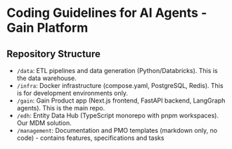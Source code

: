 # Coding Guidelines for AI Agents - Gain Platform

## Repository Structure
- `/data`: ETL pipelines and data generation (Python/Databricks). This is the data warehouse.
- `/infra`: Docker infrastructure (compose.yaml, PostgreSQL, Redis). This is for development environments only.
- `/gain`: Gain Product app (Next.js frontend, FastAPI backend, LangGraph agents). This is the main repo.
- `/edh`: Entity Data Hub (TypeScript monorepo with pnpm workspaces). Our MDM solution.
- `/management`: Documentation and PMO templates (markdown only, no code) - contains features, specifications and tasks
